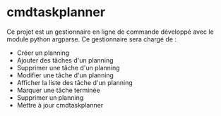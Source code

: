 # cmdtaskplanner
Ce projet est un gestionnaire en ligne de commande développé avec le module python argparse.
Ce gestionnaire sera chargé de :
- Créer un planning
- Ajouter des tâches d'un planning
- Supprimer une tâche d'un planning
- Modifier une tâche d'un planning 
- Afficher la liste des tâche d'un planning
- Marquer une tâche terminée
- Supprimer un planning
- Mettre à jour cmdtaskplanner
